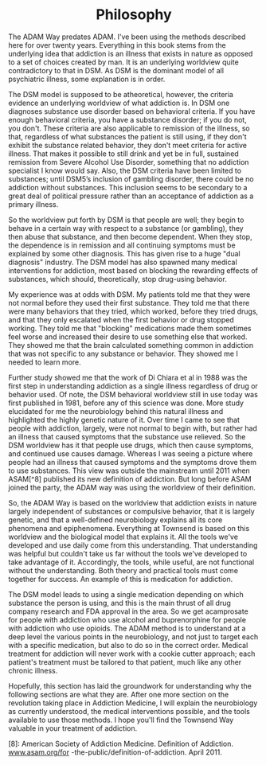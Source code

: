 <center><h1>Philosophy</center></h1>

The ADAM Way predates ADAM. I've been using the methods described here for
over twenty years. Everything in this book stems from the underlying idea that
addiction is an illness that exists in nature as opposed to a set of choices
created by man. It is an underlying worldview quite contradictory to that in
DSM. As DSM is the dominant model of all psychiatric illness, some explanation
is in order.

The DSM model is supposed to be atheoretical, however, the criteria evidence an
underlying worldview of what addiction is. In DSM one diagnoses substance use
disorder based on behavioral criteria. If you have enough behavioral criteria,
you have a substance disorder; if you do not, you don't. These criteria are also
applicable to remission of the illness, so that, regardless of what substances
the patient is still using, if they don't exhibit the substance related behavior,
they don't meet criteria for active illness. That makes it possible to still
drink and yet be in full, sustained remission from Severe Alcohol Use Disorder,
something that no addiction specialist I know would say. Also, the DSM criteria
have been limited to substances; until DSM5’s inclusion of gambling disorder,
there could be no addiction without substances. This inclusion seems to be secondary
to a great deal of political pressure rather than an acceptance of addiction as
a primary illness.

So the worldview put forth by DSM is that people are well; they begin to behave
in a certain way with respect to a substance (or gambling), they then abuse that
substance, and then become dependent. When they stop, the dependence is in remission
and all continuing symptoms must be explained by some other diagnosis. This has
given rise to a huge "dual diagnosis" industry. The DSM model has also spawned
many medical interventions for addiction, most based on blocking the rewarding
effects of substances, which should, theoretically, stop drug-using behavior.

My experience was at odds with DSM. My patients told me that they were not normal
before they used their first substance. They told me that there were many
behaviors that they tried, which worked, before they tried drugs, and that they
only escalated when the first behavior or drug stopped working.  They told me that
"blocking" medications made them sometimes feel worse and increased their desire
to use something else that worked. They showed me that the brain calculated something
common in addiction that was not specific to any substance or behavior. They showed
me I needed to learn more.

Further study showed me that the work of Di Chiara et al in 1988 was the first step in
understanding addiction as a single illness regardless of drug or behavior used.
Of note, the DSM behavioral worldview still in use today was first published in 1981,
before any of this science was done. More study elucidated for me the neurobiology
behind this natural illness and highlighted the highly genetic nature of it. Over
time I came to see that people with addiction, largely, were not normal to begin with,
but rather had an illness that caused symptoms that the substance use relieved. So the
DSM worldview has it that people use drugs, which then cause symptoms, and continued
use causes damage. Whereas I was seeing a picture where people had an illness that
caused symptoms and the symptoms drove them to use substances. This view was outside
the mainstream until 2011 when ASAM[^8] published its new definition of addiction.
But long before ASAM joined the party, the ADAM way was using the worldview of
their definition.

So, the ADAM Way is based on the worldview that addiction exists in nature
largely independent of substances or compulsive behavior, that it is largely
genetic, and that a well-defined neurobiology explains all its core phenomena
and epiphenomena. Everything at Townsend is based on this worldview and the
biological model that explains it. All the tools we've developed and use daily
come from this understanding. That understanding was helpful but couldn't take
us far without the tools we've developed to take advantage of it. Accordingly,
the tools, while useful, are not functional without the understanding. Both
theory and practical tools must come together for success. An example of this
is medication for addiction.

The DSM model leads to using a single medication depending on which substance
the person is using, and this is the main thrust of all drug company research
and FDA approval in the area. So we get acamprosate for people with addiction
who use alcohol and buprenorphine for people with addiction who use opioids.
The ADAM method is to understand at a deep level the various points in the 
neurobiology, and not just to target each with a specific medication, but also
to do so in the correct order. Medical treatment for addiction will never work
with a cookie cutter approach; each patient's treatment must be tailored to that
patient, much like any other chronic illness.

Hopefully, this section has laid the groundwork for understanding why the
following sections are what they are. After one more section on the revolution
taking place in Addiction Medicine, I will explain the neurobiology as currently
understood, the medical interventions possible, and the tools available to use
those methods. I hope you'll find the Townsend Way valuable in your treatment of
addiction.


[8]: American Society of Addiction Medicine. Definition of Addiction.
www.asam.org/for -the-public/definition-of-addiction. April 2011.
